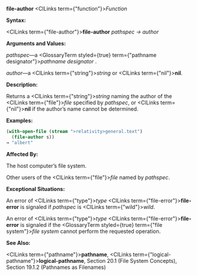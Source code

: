 **file-author** <ClLinks  term={"function"}><i>Function</i></ClLinks> 



**Syntax:** 



<ClLinks  term={"file-author"}><b>file-author</b></ClLinks> *pathspec → author* 



**Arguments and Values:** 



*pathspec*—a <GlossaryTerm styled={true} term={"pathname designator"}><i>pathname designator</i></GlossaryTerm> . 



*author*—a <ClLinks  term={"string"}><i>string</i></ClLinks> or <ClLinks  term={"nil"}><b>nil</b></ClLinks>. 







 



 



**Description:** 



Returns a <ClLinks  term={"string"}><i>string</i></ClLinks> naming the author of the <ClLinks  term={"file"}><i>file</i></ClLinks> specified by *pathspec*, or <ClLinks  term={"nil"}><b>nil</b></ClLinks> if the author’s name cannot be determined. 



**Examples:**
```lisp
(with-open-file (stream ">relativity>general.text") 
  (file-author s)) 
→ "albert" 
```
**Affected By:** 



The host computer’s file system. 



Other users of the <ClLinks  term={"file"}><i>file</i></ClLinks> named by *pathspec*. 



**Exceptional Situations:** 



An error of <ClLinks  term={"type"}><i>type</i></ClLinks> <ClLinks  term={"file-error"}><b>file-error</b></ClLinks> is signaled if *pathspec* is <ClLinks  term={"wild"}><i>wild</i></ClLinks>. 



An error of <ClLinks  term={"type"}><i>type</i></ClLinks> <ClLinks  term={"file-error"}><b>file-error</b></ClLinks> is signaled if the <GlossaryTerm styled={true} term={"file system"}><i>file system</i></GlossaryTerm> cannot perform the requested operation. 



**See Also:** 



<ClLinks  term={"pathname"}><b>pathname</b></ClLinks>, <ClLinks  term={"logical-pathname"}><b>logical-pathname</b></ClLinks>, Section 20.1 (File System Concepts), Section 19.1.2 (Pathnames as Filenames) 




